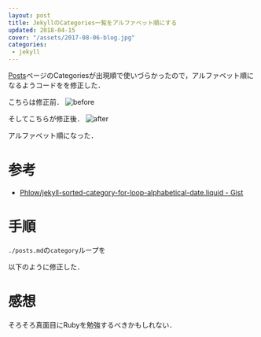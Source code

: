 ```yaml
---
layout: post
title: JekyllのCategories一覧をアルファベット順にする
updated: 2018-04-15
cover: "/assets/2017-08-06-blog.jpg"
categories:
 - jekyll
---
```


[Posts](https://haltaro.github.io/posts/)ページのCategoriesが出現順で使いづらかったので，アルファベット順になるようコードをを修正した．

こちらは修正前．
![before]({{site.baseurl}}/assets/2018-04-15-before.png)

そしてこちらが修正後．
![after]({{site.baseurl}}/assets/2018-04-15-after.png)

アルファベット順になった．

# 参考

- [Phlow/jekyll-sorted-category-for-loop-alphabetical-date.liquid - Gist](https://gist.github.com/Phlow/57eb457898e4ac4c4a20)

# 手順

`./posts.md`の`category`ループを

<script src="https://gist.github.com/haltaro/f0d3f4848103c64296919acef3b2e228.js"></script>

以下のように修正した．

<script src="https://gist.github.com/haltaro/260563d870c5663bd2dae1179aabcac2.js"></script>

# 感想

そろそろ真面目にRubyを勉強するべきかもしれない．
